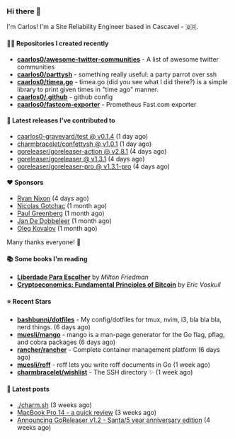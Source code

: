 ### Hi there 👋

I'm Carlos! I'm a Site Reliability Engineer based in Cascavel - 🇧🇷.

#### 👨‍💻 Repositories I created recently
- **[caarlos0/awesome-twitter-communities](https://github.com/caarlos0/awesome-twitter-communities)** - A list of awesome twitter communities
- **[caarlos0/parttysh](https://github.com/caarlos0/parttysh)** - something really useful: a party parrot over ssh
- **[caarlos0/timea.go](https://github.com/caarlos0/timea.go)** - timea.go (did you see what I did there?) is a simple library to print given times in &#34;time ago&#34; manner.
- **[caarlos0/.github](https://github.com/caarlos0/.github)** - github config
- **[caarlos0/fastcom-exporter](https://github.com/caarlos0/fastcom-exporter)** - Prometheus Fast.com exporter

#### 🚀 Latest releases I've contributed to


- [caarlos0-graveyard/test @ v0.1.4](https://github.com/caarlos0-graveyard/test/releases/tag/v0.1.4) (1 day ago)
- [charmbracelet/confettysh @ v1.0.1](https://github.com/charmbracelet/confettysh/releases/tag/v1.0.1) (1 day ago)
- [goreleaser/goreleaser-action @ v2.8.1](https://github.com/goreleaser/goreleaser-action/releases/tag/v2.8.1) (4 days ago)
- [goreleaser/goreleaser @ v1.3.1](https://github.com/goreleaser/goreleaser/releases/tag/v1.3.1) (4 days ago)
- [goreleaser/goreleaser-pro @ v1.3.1-pro](https://github.com/goreleaser/goreleaser-pro/releases/tag/v1.3.1-pro) (4 days ago)

#### ❤️ Sponsors
- [Ryan Nixon](https://github.com/taiidani) (4 days ago)
- [Nicolas Gotchac](https://github.com/ngotchac) (1 month ago)
- [Paul Greenberg](https://github.com/greenpau) (1 month ago)
- [Jan De Dobbeleer](https://github.com/JanDeDobbeleer) (1 month ago)
- [Oleg Kovalov](https://github.com/cristaloleg) (1 month ago)

Many thanks everyone! 🙏

#### 📚 Some books I'm reading
- **[Liberdade Para Escolher](https://www.goodreads.com/book/show/17238591-liberdade-para-escolher)** by _Milton Friedman_
- **[Cryptoeconomics: Fundamental Principles of Bitcoin](https://www.goodreads.com/book/show/56919322-cryptoeconomics)** by _Eric Voskuil_

#### ⭐ Recent Stars


- **[bashbunni/dotfiles](https://github.com/bashbunni/dotfiles)** - My config/dotfiles for tmux, nvim, i3, bla bla bla, nerd things.  (6 days ago)
- **[muesli/mango](https://github.com/muesli/mango)** - mango is a man-page generator for the Go flag, pflag, and cobra packages (6 days ago)
- **[rancher/rancher](https://github.com/rancher/rancher)** - Complete container management platform (6 days ago)
- **[muesli/roff](https://github.com/muesli/roff)** - roff lets you write roff documents in Go (1 week ago)
- **[charmbracelet/wishlist](https://github.com/charmbracelet/wishlist)** - The SSH directory ✨ (1 week ago)

#### 📄 Latest posts
- [./charm.sh](https://carlosbecker.com/posts/charm/) (3 weeks ago)
- [MacBook Pro 14 - a quick review](https://carlosbecker.com/posts/macbook-pro-14/) (3 weeks ago)
- [Announcing GoReleaser v1.2 - Santa/5 year anniversary edition](https://carlosbecker.com/posts/goreleaser-v1.2/) (4 weeks ago)
